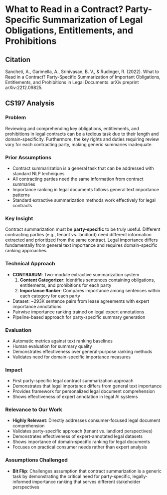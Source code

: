 # What to Read in a Contract? Party-Specific Summarization of Legal Obligations, Entitlements, and Prohibitions

## Citation
Sancheti, A., Garimella, A., Srinivasan, B. V., & Rudinger, R. (2022). What to Read in a Contract? Party-Specific Summarization of Important Obligations, Entitlements, and Prohibitions in Legal Documents. arXiv preprint arXiv:2212.09825.

## CS197 Analysis

### Problem
Reviewing and comprehending key obligations, entitlements, and prohibitions in legal contracts can be a tedious task due to their length and domain-specificity. Furthermore, the key rights and duties requiring review vary for each contracting party, making generic summaries inadequate.

### Prior Assumptions
- Contract summarization is a general task that can be addressed with standard NLP techniques
- All contracting parties need the same information from contract summaries
- Importance ranking in legal documents follows general text importance patterns
- Standard extractive summarization methods work effectively for legal contracts

### Key Insight
Contract summarization must be **party-specific** to be truly useful. Different contracting parties (e.g., tenant vs. landlord) need different information extracted and prioritized from the same contract. Legal importance differs fundamentally from general text importance and requires domain-specific ranking approaches.

### Technical Approach
- **CONTRASUM**: Two-module extractive summarization system
  1. **Content Categorizer**: Identifies sentences containing obligations, entitlements, and prohibitions for each party
  2. **Importance Ranker**: Compares importance among sentences within each category for each party
- Dataset: ~293K sentence pairs from lease agreements with expert importance annotations
- Pairwise importance ranking trained on legal expert annotations
- Pipeline-based approach for party-specific summary generation

### Evaluation
- Automatic metrics against text ranking baselines
- Human evaluation for summary quality
- Demonstrates effectiveness over general-purpose ranking methods
- Validates need for domain-specific importance measures

### Impact
- First party-specific legal contract summarization approach
- Demonstrates that legal importance differs from general text importance
- Provides framework for personalized legal document comprehension
- Shows effectiveness of expert annotation in legal AI systems

### Relevance to Our Work
- **Highly Relevant**: Directly addresses consumer-focused legal document comprehension
- Validates party-specific approach (tenant vs. landlord perspectives)
- Demonstrates effectiveness of expert-annotated legal datasets
- Shows importance of domain-specific ranking for legal documents
- Focuses on practical consumer needs rather than expert analysis

### Assumptions Challenged
- **Bit Flip**: Challenges assumption that contract summarization is a generic task by demonstrating the critical need for party-specific, legally-informed importance ranking that serves different stakeholder perspectives